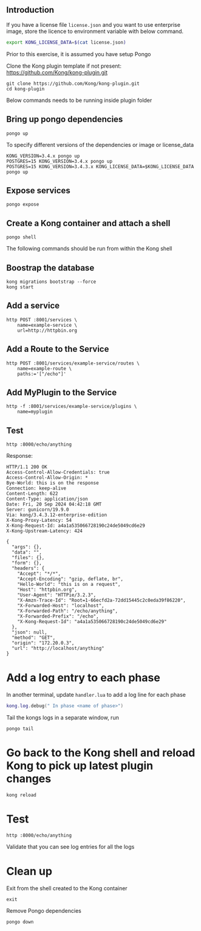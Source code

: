 ## Introduction

If you have a license file `license.json` and you want to use enterprise image, store the licence to environment variable with below command.

```bash
export KONG_LICENSE_DATA=$(cat license.json)
```

Prior to this exercise, it is assumed you have setup Pongo

Clone the Kong plugin template if not present: https://github.com/Kong/kong-plugin.git

```shell
git clone https://github.com/Kong/kong-plugin.git
cd kong-plugin
```

Below commands needs to be running inside plugin folder

## Bring up pongo dependencies

```shell
pongo up
```

To specify different versions of the dependencies or image or license_data

```shell
KONG_VERSION=3.4.x pongo up
POSTGRES=15 KONG_VERSION=3.4.x pongo up
POSTGRES=15 KONG_VERSION=3.4.3.x KONG_LICENSE_DATA=$KONG_LICENSE_DATA pongo up
```

## Expose services

```shell
pongo expose
```

## Create a Kong container and attach a shell

```shell
pongo shell
```

The following commands should be run from within the Kong shell

## Boostrap the database

```shell
kong migrations bootstrap --force
kong start
```

## Add a service

```shell
http POST :8001/services \
    name=example-service \
    url=http://httpbin.org
```

## Add a Route to the Service

```shell
http POST :8001/services/example-service/routes \
    name=example-route \
    paths:='["/echo"]'
```

## Add MyPlugin to the Service

```shell
http -f :8001/services/example-service/plugins \
    name=myplugin
```

## Test

```shell
http :8000/echo/anything
```

Response:

```shell
HTTP/1.1 200 OK
Access-Control-Allow-Credentials: true
Access-Control-Allow-Origin: *
Bye-World: this is on the response
Connection: keep-alive
Content-Length: 622
Content-Type: application/json
Date: Fri, 20 Sep 2024 04:42:18 GMT
Server: gunicorn/19.9.0
Via: kong/3.4.3.12-enterprise-edition
X-Kong-Proxy-Latency: 54
X-Kong-Request-Id: a4a1a535066728190c24de5049cd6e29
X-Kong-Upstream-Latency: 424

{
  "args": {},
  "data": "",
  "files": {},
  "form": {},
  "headers": {
    "Accept": "*/*",
    "Accept-Encoding": "gzip, deflate, br",
    "Hello-World": "this is on a request",
    "Host": "httpbin.org",
    "User-Agent": "HTTPie/3.2.3",
    "X-Amzn-Trace-Id": "Root=1-66ecfd2a-72dd15445c2c0eda39f86220",
    "X-Forwarded-Host": "localhost",
    "X-Forwarded-Path": "/echo/anything",
    "X-Forwarded-Prefix": "/echo",
    "X-Kong-Request-Id": "a4a1a535066728190c24de5049cd6e29"
  },
  "json": null,
  "method": "GET",
  "origin": "172.20.0.3",
  "url": "http://localhost/anything"
}
```

# Add a log entry to each phase

In another terminal, update `handler.lua` to add a log line for each phase

```lua
kong.log.debug(" In phase <name of phase>")
```

Tail the kongs logs in a separate window, run

```shell
pongo tail
```

# Go back to the Kong shell and reload Kong to pick up latest plugin changes

```shell
kong reload
```

# Test

```shell
http :8000/echo/anything
```

Validate that you can see log entries for all the logs

# Clean up

Exit from the shell created to the Kong container

```shell
exit
```

Remove Pongo dependencies

```shell
pongo down
```
